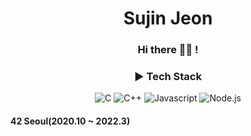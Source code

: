 <!--
**mack-10/mack-10** is a ✨ _special_ ✨ repository because its `README.md` (this file) appears on your GitHub profile.

Here are some ideas to get you started:
-->
<h1 align="center">Sujin Jeon

<h3 align="center">Hi there 👋🏻 !</h2>

<h3 align="center">▶️ Tech Stack</h3>
<p align="center">
  <img alt="C" src="https://img.shields.io/badge/C-A8B9CC?style=for-the-badge&logo=C&logoColor=white"/></a>
  <img alt="C++" src="https://img.shields.io/badge/C++-00599C?style=for-the-badge&logo=C++%2B%2B&logoColor=white"/></a>
  <img alt="Javascript" src ="https://img.shields.io/badge/JavaScript-F7DF1E?style=for-the-badge&logo=JavaScript&logoColor=white"/></a>
  <img alt="Node.js" src ="https://img.shields.io/badge/Node.js-339933?style=for-the-badge&logo=Node.js&logoColor=white"/></a>
</p>


<h4>42 Seoul(2020.10 ~ 2022.3)</h4>
